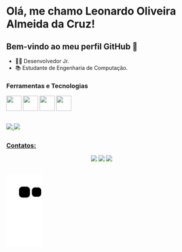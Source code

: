 # Olá, me chamo Leonardo Oliveira Almeida da Cruz!

## Bem-vindo ao meu perfil GitHub 👋

- 👨‍💻 Desenvolvedor Jr.
- 📚 Estudante de Engenharia de Computação.

### Ferramentas e Tecnologias

<img src="https://cdn.jsdelivr.net/gh/devicons/devicon/icons/python/python-original.svg" width="40" height="40"/> <img src="https://cdn.jsdelivr.net/gh/devicons/devicon/icons/go/go-original-wordmark.svg" width="40" height="40"/> <img src="https://cdn.jsdelivr.net/gh/devicons/devicon/icons/linux/linux-original.svg" width="40" height="40"/> <img src="https://cdn.jsdelivr.net/gh/devicons/devicon/icons/cplusplus/cplusplus-original.svg" width="40" height="40"/>

##
<div>
  <a href="https://github.com/oLeozito">
  <img height="180em" src="https://github-readme-stats.vercel.app/api/top-langs/?username=oLeozito&layout=compact&langs_count=7&theme=dracula"/>
  <img height="180em" src="https://github-readme-stats.vercel.app/api?username=oLeozito&show_icons=true&theme=dracula&include_all_commits=true&count_private=true"/>
</div>

##
### Contatos:
<div align="center"> 
  <a href="https://instagram.com/oleozito_" target="_blank"><img src="https://img.shields.io/badge/-Instagram-%23E4405F?style=for-the-badge&logo=instagram&logoColor=white" target="_blank"></a> 
  <a href = "mailto:leonardooliver222@hotmail.com"><img src="https://img.shields.io/badge/-Gmail-%23333?style=for-the-badge&logo=gmail&logoColor=white" target="_blank"></a>
  <a href="https://www.linkedin.com/in/oleozito/" target="_blank"><img src="https://img.shields.io/badge/-LinkedIn-%230077B5?style=for-the-badge&logo=linkedin&logoColor=white" target="_blank"></a> 
</div>

##
  ![Snake animation](https://github.com/oLeozito/oLeozito/blob/output/github-contribution-grid-snake.svg)
